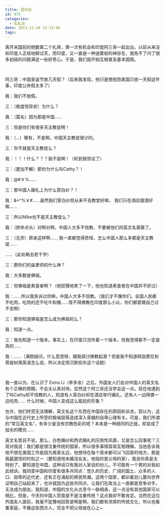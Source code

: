 ```yaml
---
title: 囧对话
id: 975
categories:
  - 乱乱谈
date: 2013-11-24 12:23:06
tags:
---
```


离开米国前的倒数第二个礼拜，第一次有机会和印度阿三哥一起出台。以前从来没和印度人正经地聊过天，而印度，又一直是一种迷雾般的神存在，我免不了问了很多初级的问题满足一些好奇心。于是，我们就开始互相普及基本国情。

&nbsp;

阿三哥：中国圣诞节放几天假？（后来我发现，他只是想抱怨美国只放一天假这件事，印度公休假太多了）

我：我们不放假。

三：（极度惊异状）为什么？

我：（莫名）因为那是中国……

三：但是你们有很多天主教徒啊！

我：（...）哪有，不是啊，中国天主教徒很少的。

三：你不就是天主教徒么？

我：！！！什么？？？我不是啊！（轮到我惊诧了）

三：（更加不解）那你为什么叫Cathy？！

我：@#￥%……

三：那中国人婚礼上为什么穿白纱？！

我：&amp;*^%￥#……虽然我们穿白纱但从来不去教堂好嘛， 我们只在酒店摆酒好嘛……

三：所以Mike也不是天主教徒么？

我：（拼命点头）对啊对啊，中国人大多不信教，不要被他们的英文名蒙蔽了。

三：（无奈）原来这样啊…… 我一直都觉得奇怪，怎么中国人那么多都是天主教徒……

……（此处略去若干字）

三：那你们的庙里供的什么神？

我：大多数是佛祖。

三：但佛祖是素食者啊？（他狡猾地笑了一下，他也知道素食者在中国并不好过）

我：……所以我告诉过你嘛，中国人大多不信教。（我们才不像你们，全国人民都不吃肉，吃肉的还不吃牛和猪……怪不得佛教在印度那么小众，你们都爱跟自己过不去啊）

三：那你知道佛祖是怎么成为佛祖的么？

我：知道一点。

三：我也知道一个版本。事实上，在印度只流传着一个版本，但我觉得那不一定是真的……

我：……（满腔疑问，什么意思呀，跟我探讨佛教起源？但是我不知道释迦摩尼和菩提树用英语怎么说，所以决定用沉默扼杀这个话题）

&nbsp;

我一直以为，在认识了 Extra Li（李多余）之后，外国友人们会对中国人的英文名有个正确的预期，不会太认真对待。显然这个阿三哥还没学会这一点。现在他遇到了叫Cathy却不信教的人，知道有人穿白纱却在酒店举行婚礼，还有人一边拜佛一边吃肉…… 什么时候，中国人变成这么尴尬的形象？

也许，他们终究无法理解，英文名这个东西在中国存在的原因和诉求。窃以为，这与中国在近代史上所受的极端屈辱造成深入骨髓的自卑心理有关。可是，我们所谓的“常见英文名”，有多少是没有宗教色彩的呢？本来是一种趋同的迁就，却变成了拙劣的模仿……

英文名暂且不说，那么，白色婚纱和西式婚礼的压倒性风靡，又是怎么回事呢？三哥对我说：我们都是很注重传统的国家，所以很多事情容易互相理解。当他告诉我他不想在美国工作是因为离家太远，他想待在每个周末都可以飞回家的地方，那是我最震惊的时刻之一（要知道他未婚没女友，他指的是父母的家），我说你真是太特别了，要知道在中国，这种话只有我对人家说的份儿，不可能有一个男的对我如此倾诉。我同意中国和印度有很多共同点：悠久的历史、广阔的国土、众多的人口、屈辱的近代史、还有正在涌起的移民热潮。这两个国家，都卯着劲儿要向世界证明自己站起来了，也许就因为这些共同点，让我们在政治上一直都是竞争对手，无法成为朋友。我知道，中国的文化从古至今一脉相承，这一点没有其他国家可以相比，但是，今天的中国人究竟是不是注重传统？这点我却不敢肯定。当然在这位外国友人面前，我毫不犹豫地回答是啊是啊，我们都有浓厚的传统文化，所以也看重家庭，不像这些西方人，完全不把父母放在心上~
